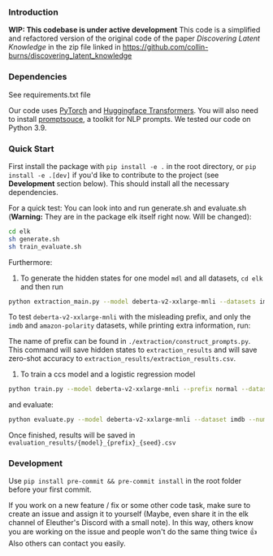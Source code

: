 ### Introduction

**WIP: This codebase is under active development**
This code is a simplified and refactored version of the original code of the paper *Discovering Latent Knowledge* in the zip file linked in https://github.com/collin-burns/discovering_latent_knowledge

### Dependencies

See requirements.txt file

Our code uses [PyTorch](http://pytorch.org) and [Huggingface Transformers](https://huggingface.co/docs/transformers/index). You will also need to install [promptsouce](https://github.com/bigscience-workshop/promptsource), a toolkit for NLP prompts. We tested our code on Python 3.9.


### Quick **Start**

First install the package with `pip install -e .` in the root directory, or `pip install -e .[dev]` if you'd like to contribute to the project (see **Development** section below). This should install all the necessary dependencies.

For a quick test: You can look into and run generate.sh and evaluate.sh (**Warning:** They are in the package elk itself right now. Will be changed):

```bash
cd elk
sh generate.sh
sh train_evaluate.sh
```

Furthermore:

1. To generate the hidden states for one model `mdl` and all datasets, `cd elk` and then run

```bash
python extraction_main.py --model deberta-v2-xxlarge-mnli --datasets imdb --prefix normal --device cuda --num-data 1000
```

To test `deberta-v2-xxlarge-mnli` with the misleading prefix, and only the `imdb` and `amazon-polarity` datasets, while printing extra information, run:

The name of prefix can be found in `./extraction/construct_prompts.py`. This command will save hidden states to `extraction_results` and will save zero-shot accuracy to `extraction_results/extraction_results.csv`.

1. To train a ccs model and a logistic regression model

```bash
python train.py --model deberta-v2-xxlarge-mnli --prefix normal --dataset imdb --num-data 1000
```

and evaluate:
```bash
python evaluate.py --model deberta-v2-xxlarge-mnli --dataset imdb --num-data 1000
```

Once finished, results will be saved in `evaluation_results/{model}_{prefix}_{seed}.csv`

### Development

Use `pip install pre-commit && pre-commit install` in the root folder before your first commit.

If you work on a new feature / fix or some other code task, make sure to create an issue and assign it to yourself (Maybe, even share it in the elk channel of Eleuther's Discord with a small note). In this way, others know you are working on the issue and people won't do the same thing twice 👍 Also others can contact you easily.
